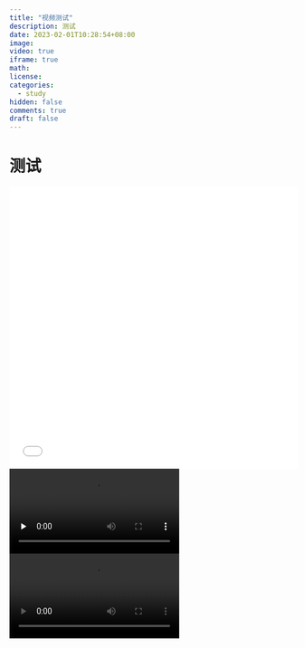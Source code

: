 ```yaml
---
title: "视频测试"
description: 测试
date: 2023-02-01T10:28:54+08:00
image: 
video: true
iframe: true
math: 
license: 
categories:
  - study
hidden: false
comments: true
draft: false
---
```


# 测试

<iframe height=498 width=510 src="../test.mp4" frameborder=0 allowfullscreen></iframe>
</br>
<video id="video" controls="" preload="none">
  <source id="mp4" src="https://www.bilibili.com/video/BV12D4y1H7bh/?spm_id_from=333.1007.top_right_bar_window_custom_collection.content.click" type="video/mp4">
</video>

</br>
<video src="https://www.bilibili.com/video/BV12D4y1H7bh/?spm_id_from=333.1007.top_right_bar_window_custom_collection.content.click" controls=""></video>
